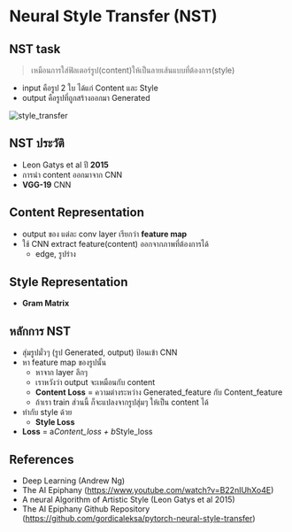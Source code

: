 # Neural Style Transfer (NST)

## NST task

> เหมือนการใส่ฟิลเตอร์รูป(content)ให้เป็นลายเส้นแบบที่ต้องการ(style)

- input คือรูป 2 ใบ ได้แก่ Content และ Style
- output คือรูปที่ถูกสร้างออกมา Generated

![style_transfer](./README_img/style_transfer.png)

## NST ประวัติ

- Leon Gatys et al ปี **2015**
- การนำ content ออกมาจาก CNN
- **VGG-19** CNN

## Content Representation

- output ของ แต่ละ conv layer เรียกว่า **feature map**
- ใช้ CNN extract feature(content) ออกจากภาพที่ต้องการได้
  - edge, รูปร่าง

## Style Representation

- **Gram Matrix**

## หลักการ NST

- สุ่มรูปมั่วๆ (รูป Generated, output) ป้อนเข้า CNN
- หา feature map ของรูปนั้น
  - หาจาก layer ลึกๆ
  - เราหวังว่า output จะเหมือนกับ content
  - **Content Loss** = ความต่างระหว่าง Generated_feature กับ Content_feature
  - ถ้าเรา train ส่วนนี้ ก็จะแปลงจากรูปสุ่มๆ ให้เป็น content ได้
- ทำกับ style ด้วย
  - **Style Loss**
- **Loss** = a*Content_loss + b*Style_loss

## References

- Deep Learning (Andrew Ng)
- The AI Epiphany (https://www.youtube.com/watch?v=B22nIUhXo4E)
- A neural Algorithm of Artistic Style (Leon Gatys et al 2015)
- The AI Epiphany Github Repository (https://github.com/gordicaleksa/pytorch-neural-style-transfer)